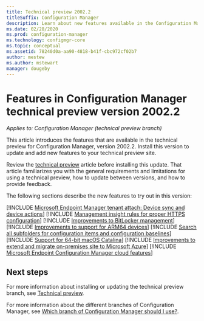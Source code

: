 ```yaml
---
title: Technical preview 2002.2
titleSuffix: Configuration Manager
description: Learn about new features available in the Configuration Manager technical preview branch version 2002.2.
ms.date: 02/28/2020
ms.prod: configuration-manager
ms.technology: configmgr-core
ms.topic: conceptual
ms.assetid: 78240d0a-aa90-4818-b41f-cbc972cf02b7
author: mestew
ms.author: mstewart
manager: dougeby
---
```


# Features in Configuration Manager technical preview version 2002.2

*Applies to: Configuration Manager (technical preview branch)*

This article introduces the features that are available in the technical preview for Configuration Manager, version 2002.2. Install this version to update and add new features to your technical preview site.

Review the [technical preview](../technical-preview.md) article before installing this update. That article familiarizes you with the general requirements and limitations for using a technical preview, how to update between versions, and how to provide feedback.

The following sections describe the new features to try out in this version:

<!-- [!INCLUDE [Example feature name](includes/2002-2/1234567.md)] -->

[!INCLUDE [Microsoft Endpoint Manager tenant attach: Device sync and device actions](includes/2002-2/3555758.md)]
[!INCLUDE [Management insight rules for proper HTTPS configuration](includes/2002-2/6268489.md)]
[!INCLUDE [Improvements to BitLocker management](includes/2002-2/5925660.md)]
[!INCLUDE [Improvements to support for ARM64 devices](includes/2002-2/5954175.md)]
[!INCLUDE [Search all subfolders for configuration items and configuration baselines](includes/2002-2/5891241.md)]
[!INCLUDE [Support for 64-bit macOS Catalina](includes/2002-2/3696246.md)]
[!INCLUDE [Improvements to extend and migrate on-premises site to Microsoft Azure](includes/2002-2/6307931.md)]
[!INCLUDE [Microsoft Endpoint Configuration Manager cloud features](includes/2002-2/5834830.md)]



<!--
## General known issues

[!INCLUDE [Can't delete collections](includes/2002/known-issue-6215446.md)]
-->

## Next steps

For more information about installing or updating the technical preview branch, see [Technical preview](../technical-preview.md).

For more information about the different branches of Configuration Manager, see [Which branch of Configuration Manager should I use?](../../understand/which-branch-should-i-use.md).
